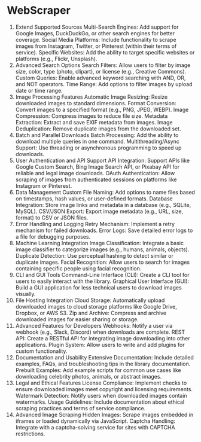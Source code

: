 # WebScraper
1. Extend Supported Sources
Multi-Search Engines: Add support for Google Images, DuckDuckGo, or other search engines for better coverage.
Social Media Platforms: Include functionality to scrape images from Instagram, Twitter, or Pinterest (within their terms of service).
Specific Websites: Add the ability to target specific websites or platforms (e.g., Flickr, Unsplash).
2. Advanced Search Options
Search Filters: Allow users to filter by image size, color, type (photo, clipart), or license (e.g., Creative Commons).
Custom Queries: Enable advanced keyword searching with AND, OR, and NOT operators.
Time Range: Add options to filter images by upload date or time range.
3. Image Processing Features
Automatic Image Resizing: Resize downloaded images to standard dimensions.
Format Conversion: Convert images to a specified format (e.g., PNG, JPEG, WEBP).
Image Compression: Compress images to reduce file size.
Metadata Extraction: Extract and save EXIF metadata from images.
Image Deduplication: Remove duplicate images from the downloaded set.
4. Batch and Parallel Downloads
Batch Processing: Add the ability to download multiple queries in one command.
Multithreading/Async Support: Use threading or asynchronous programming to speed up downloads.
5. User Authentication and API Support
API Integration: Support APIs like Google Custom Search, Bing Image Search API, or Pixabay API for reliable and legal image downloads.
OAuth Authentication: Allow scraping of images from authenticated sessions on platforms like Instagram or Pinterest.
6. Data Management
Custom File Naming: Add options to name files based on timestamps, hash values, or user-defined formats.
Database Integration: Store image links and metadata in a database (e.g., SQLite, MySQL).
CSV/JSON Export: Export image metadata (e.g., URL, size, format) to CSV or JSON files.
7. Error Handling and Logging
Retry Mechanism: Implement a retry mechanism for failed downloads.
Error Logs: Save detailed error logs to a file for debugging purposes.
8. Machine Learning Integration
Image Classification: Integrate a basic image classifier to categorize images (e.g., humans, animals, objects).
Duplicate Detection: Use perceptual hashing to detect similar or duplicate images.
Facial Recognition: Allow users to search for images containing specific people using facial recognition.
9. CLI and GUI Tools
Command-Line Interface (CLI): Create a CLI tool for users to easily interact with the library.
Graphical User Interface (GUI): Build a GUI application for less technical users to download images visually.
10. File Hosting Integration
Cloud Storage: Automatically upload downloaded images to cloud storage platforms like Google Drive, Dropbox, or AWS S3.
Zip and Archive: Compress and archive downloaded images for easier sharing or storage.
11. Advanced Features for Developers
Webhooks: Notify a user via webhook (e.g., Slack, Discord) when downloads are complete.
REST API: Create a RESTful API for integrating image downloading into other applications.
Plugin System: Allow users to write and add plugins for custom functionality.
12. Documentation and Usability
Extensive Documentation: Include detailed examples, FAQs, and troubleshooting tips in the library documentation.
Prebuilt Examples: Add example scripts for common use cases like downloading celebrity photos, animals, or abstract images.
13. Legal and Ethical Features
License Compliance: Implement checks to ensure downloaded images meet copyright and licensing requirements.
Watermark Detection: Notify users when downloaded images contain watermarks.
Usage Guidelines: Include documentation about ethical scraping practices and terms of service compliance.
14. Advanced Image Scraping
Hidden Images: Scrape images embedded in iframes or loaded dynamically via JavaScript.
Captcha Handling: Integrate with a captcha-solving service for sites with CAPTCHA restrictions.
